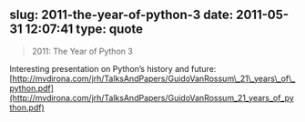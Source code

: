 slug: 2011-the-year-of-python-3
date: 2011-05-31 12:07:41
type: quote
---

> 2011: The Year of Python 3

Interesting presentation on Python’s history and future: [](http://mvdirona.com/jrh/TalksAndPapers/GuidoVanRossum_21_years_of_python.pdf)[http://mvdirona.com/jrh/TalksAndPapers/GuidoVanRossum\_21\_years\_of\_python.pdf](http://mvdirona.com/jrh/TalksAndPapers/GuidoVanRossum_21_years_of_python.pdf)
